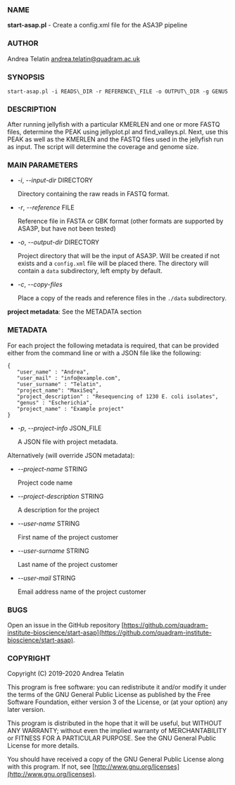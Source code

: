 ### NAME

**start-asap.pl** - Create a config.xml file for the ASA3P pipeline

### AUTHOR

Andrea Telatin <andrea.telatin@quadram.ac.uk>

### SYNOPSIS

```
start-asap.pl -i READS\_DIR -r REFERENCE\_FILE -o OUTPUT\_DIR -g GENUS
```

### DESCRIPTION

After running jellyfish with a particular KMERLEN and one or more FASTQ files,
determine the PEAK using jellyplot.pl and find\_valleys.pl. Next, use this
PEAK as well as the KMERLEN and the FASTQ files used in the jellyfish run
as input. The script will determine the coverage and genome size.

### MAIN PARAMETERS

- _-i_, _--input-dir_ DIRECTORY

    Directory containing the raw reads in FASTQ format. 

- _-r_, _--reference_ FILE

    Reference file in FASTA or GBK format (other formats are supported by ASA3P, but have not been tested)

- _-o_, _--output-dir_ DIRECTORY

    Project directory that will be the input of ASA3P. Will be created if not exists and
    a `config.xml` file will be placed there. The directory will contain a `data` subdirectory,
    left empty by default.

- _-c_, _--copy-files_ 

    Place a copy of the reads and reference files in the `./data` subdirectory.

**project metadata**: See the METADATA section

### METADATA

For each project the following metadata is required, that can be provided either from the command line or with a JSON file
like the following:

    {
       "user_name" : "Andrea",
       "user_mail" : "info@example.com",
       "user_surname" : "Telatin",
       "project_name": "MaxiSeq",
       "project_description" : "Resequencing of 1230 E. coli isolates",
       "genus" : "Escherichia",
       "project_name" : "Example project"
    }

- _-p_, _--project-info_ JSON\_FILE

    A JSON file with project metadata. 

Alternatively (will override JSON metadata):

- _--project-name_ STRING

    Project code name

- _--project-description_ STRING

    A description for the project

- _--user-name_ STRING

    First name of the project customer

- _--user-surname_ STRING

    Last name of the project customer

- _--user-mail_ STRING

    Email address name of the project customer

### BUGS

Open an issue in the GitHub repository 
[https://github.com/quadram-institute-bioscience/start-asap](https://github.com/quadram-institute-bioscience/start-asap).

### COPYRIGHT

Copyright (C) 2019-2020 Andrea Telatin 

This program is free software: you can redistribute it and/or modify
it under the terms of the GNU General Public License as published by
the Free Software Foundation, either version 3 of the License, or
(at your option) any later version.

This program is distributed in the hope that it will be useful,
but WITHOUT ANY WARRANTY; without even the implied warranty of
MERCHANTABILITY or FITNESS FOR A PARTICULAR PURPOSE.  See the
GNU General Public License for more details.

You should have received a copy of the GNU General Public License
along with this program.  If not, see [http://www.gnu.org/licenses](http://www.gnu.org/licenses).
